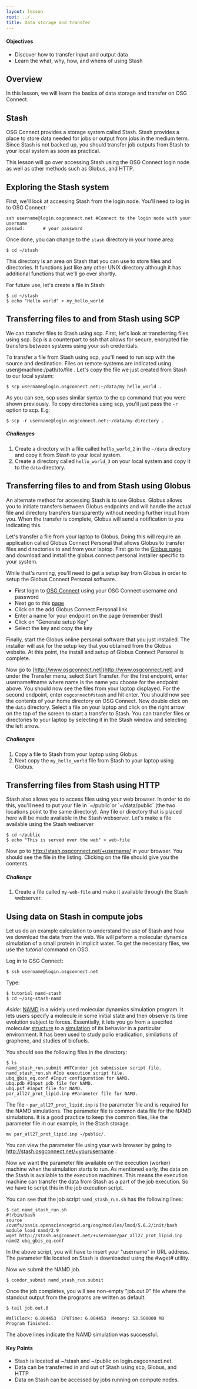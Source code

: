 ```yaml
---
layout: lesson
root: ../..
title: Data storage and transfer
---
```

<div class="objectives" markdown="1">

#### Objectives
*   Discover how to transfer input and output data  
*   Learn the what, why, how, and whens of using Stash
</div>


<h2> Overview </h2>
In this lesson, we will learn the basics of data storage and transfer on OSG Connect. 

<h2> Stash </h2>
OSG Connect provides a storage system called Stash.  Stash provides a place to
store data needed for jobs or output from jobs in the medium term.  Since
Stash is not backed up, you should transfer job outputs from Stash to your
local system as soon as practical.

This lesson will go over accessing Stash using the OSG Connect login node as
well as other methods such as Globus, and HTTP.
<h2>Exploring the Stash system</h2>

First, we'll look at accessing Stash from the login node. You'll need to log
in to OSG Connect:

~~~
ssh username@login.osgconnect.net #Connect to the login node with your username
passwd:       # your password
~~~

Once done, you can change to the `stash` directory in your home area:

~~~
$ cd ~/stash    
~~~

This directory is an area on Stash that you can use to store files and
directories.  It functions just like any other UNIX directory although it has
additional functions that we'll go over shortly.

For future use, let's create a file in Stash:

~~~
$ cd ~/stash
$ echo "Hello world" > my_hello_world
~~~


<h2>Transferring files to and from Stash using SCP </h2> 

We can transfer files to Stash using scp. First, let's 
look at transferring files using scp.  Scp is a counterpart to ssh that allows for
secure, encrypted file transfers between systems using your ssh credentials.    

To transfer a file from Stash using scp, you'll need to run scp with the
source and destination.  Files on remote systems are indicated using
user@machine:/path/to/file .  Let's copy the file we just created from Stash to
our local system:

~~~
$ scp username@login.osgconnect.net:~/data/my_hello_world .
~~~

As you can see, scp uses similar syntax to the cp command that you were shown
previously.  To copy directories using scp, you'll just pass the `-r` option to
scp.  E.g:

~~~
$ scp -r username@login.osgconnect.net:~/data/my-directory .
~~~

<div style="">
<h5>Challenges</h5>
<ol>
<li>Create a directory with a file called <code>hello_world_2</code> in the 
    <code>~/data</code> directory and copy it from Stash to your local system.
</li>
<li>Create a directory called <code>hello_world_3</code> on your local system 
and copy it to the <code>data</code> directory.
</li>
</ol>
</div>

<h2>Transferring files to and from Stash using Globus</h2>
An alternate method for accessing Stash is to use Globus.  Globus allows you
to initiate transfers between Globus endpoints and will handle the actual file
and directory transfers transparently without needing further input from you.
When the transfer is complete, Globus will send a notification to you indicating
this.

Let's transfer a file from your laptop to Globus.  Doing this will require an 
application called Globus Connect Personal that allows Globus to transfer files
and directories to and from your laptop. First go to the [Globus
page](https://www.globus.org/globus-connect-personal) and download and install
the globus connect personal installer specific to your system.  

While that's running, you'll need to get a setup key from Globus in order to
setup the Globus Connect Personal software.  

*   First login to [OSG Connect](http://www.osgconnect.net) using your OSG Connect username and password
*   Next go to this [page](https://portal.osgconnect.net/xfer/ManageEndpoints#)
*   Click on the add Globus Connect Personal link
*   Enter a name for your endpoint on the page (remember this!)
*   Click on "Generate setup Key"
*   Select the key and copy the key

Finally, start the Globus online personal software that you just installed.  The
installer will ask for the setup key that you obtained from the Globus website.
At this point, the install and setup of Globus Connect Personal is complete.

Now go to [http://www.osgconnect.net](http://www.osgconnect.net) and under the
Transfer menu, select Start Transfer.  For the first endpoint, enter username#name
where name is the name you choose for the endpoint above. You should now see the
files from your laptop displayed.  For the second endpoint, enter
`osgconnect#stash` and hit enter.  You should now see the contents of your home
directory on OSG Connect.  Now double click on the `data` directory.  Select a
file on your laptop and click on the right arrow on the top of the screen to
start a transfer to Stash. You can transfer files or directories to your
laptop by selecting it in the Stash window and selecting the left arrow.

<div class="">
<h5> Challenges </h5>
<ol>
<li> Copy a file to Stash from your laptop using Globus.  </li>
<li> Next copy the <code>my_hello_world</code> file from Stash to your laptop using Globus.</li>
</ol>
</div>
<h2>Transferring files from Stash using HTTP</h2>
Stash also allows you to access files using your web browser.  In order to do
this, you'll need to put your file in `~/public`or `~/data/public` (the two locations 
point to the same directory). Any file or directory that is placed 
here  will be made available in the Stash webserver.  Let's make a file
available using the Stash webserver

~~~
$ cd ~/public
$ echo "This is served over the web" > web-file
~~~

Now go to http://stash.osgconnect.net/+username/ in your browser.  You should
see the file in the listing.  Clicking on the file should give you the contents.

<div class="">
<h5> Challenge </h5>
<ol>
<li> Create a file called <code>my-web-file</code> and make it available through the Stash webserver.
</li>
</ol>
</div>

<h2>Using data on Stash in compute jobs</h2> 

Let us do an example calculation to understand the use of Stash and how we download 
the data from the web. We will peform a  molecular dynamics simulation of a small 
protein in implicit water. To get the necessary files, we use the *tutorial* command on 
OSG. 

Log in to OSG Connect:

~~~
$ ssh username@login.osgconnect.net
~~~

Type:

~~~
$ tutorial namd-stash
$ cd ~/osg-stash-namd
~~~

*Aside*: [NAMD](http://www.ks.uiuc.edu/Research/namd/) is a widely used molecular dynamics simulation program. It lets users specify a molecule in some initial state and then observe its time evolution subject to forces. Essentially, it lets you go from a specifed molecular [structure](http://en.wikipedia.org/wiki/Superoxide_dismutase#mediaviewer/File:Superoxide_dismutase_2_PDB_1VAR.png) to a [simulation](https://www.youtube.com/watch?v=mk3cLd9PUPA&list=PL418E1C62DD9FC8BA&index=1) of its behavior in a particular environment.  It has been used to study polio eradication, similations of graphene, and studies of biofuels.

You should see the following files in the directory:

~~~
$ ls
namd_stash_run.submit #HTCondor job submission script file.
namd_stash_run.sh #Job execution script file.
ubq_gbis_eq.conf #Input configuration for NAMD.
ubq.pdb #Input pdb file for NAMD.
ubq.psf #Input file for NAMD.
par_all27_prot_lipid.inp #Parameter file for NAMD.
~~~

The file - `par_all27_prot_lipid.inp` is the parameter file and is required for 
the NAMD simulations. The parameter file is common data file for the NAMD
simulations. It is a good practice to keep the common files, like  the parameter file 
in our example, in the Stash storage.  

~~~
mv par_all27_prot_lipid.inp ~/public/.  
~~~

You can view the parameter file using your web browser by going to 
http://stash.osgconnect.net/+yourusername .

Now we want the parameter file available on the execution (worker) machine when the 
simulation starts to run. As mentioned early, the data on the Stash is available to 
the execution machines. This means the execution machine can transfer the data from 
Stash as a part of the job execution. So we have to script this in the job execution 
script. 

You can see that the job script `namd_stash_run.sh` has the following lines:

~~~
$ cat namd_stash_run.sh
#!/bin/bash 
source /cvmfs/oasis.opensciencegrid.org/osg/modules/lmod/5.6.2/init/bash 
module load namd/2.9  
wget http://stash.osgconnect.net/+username/par_all27_prot_lipid.inp  
namd2 ubq_gbis_eq.conf  
~~~

In the above script, you will have to insert your "username" in URL address. The
parameter file located on Stash is downloaded using the #wget# utility.  
 

Now we submit the NAMD job. 

~~~
$ condor_submit namd_stash_run.submit 
~~~

Once the job completes, you will see non-empty "job.out.0" file where 
the standout output from the programs are written as default.   

~~~
$ tail job.out.0

WallClock: 6.084453  CPUTime: 6.084453  Memory: 53.500000 MB
Program finished.
~~~

The above lines indicate the NAMD simulation was successful. 

 
<div class="keypoints" markdown="1">

#### Key Points
* Stash is located at ~/stash and ~/public on login.osgconnect.net. 
* Data can be transferred in and out of Stash using scp, Globus, and HTTP 
* Data on Stash can be accessed by jobs running on compute nodes. 
</div>

